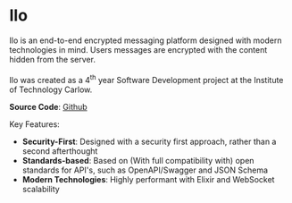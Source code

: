 # Ilo

Ilo is an end-to-end encrypted messaging platform designed with modern technologies in mind. Users messages are encrypted with the content hidden from the server.<br><br>
Ilo was created as a 4<sup>th</sup> year Software Development project at the Institute of Technology Carlow.

**Source Code**: <a href="https://github.com/LilianaOSullivan/ilo">Github</a>

Key Features:

* **Security-First**: Designed with a security first approach, rather than a second afterthought
* **Standards-based**: Based on (With full compatibility with) open standards for API's, such as OpenAPI/Swagger and JSON Schema
* **Modern Technologies**: Highly performant with Elixir and WebSocket scalability
